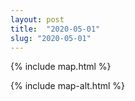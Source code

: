 ```yaml
---
layout: post
title:  "2020-05-01"
slug: "2020-05-01"
---
```

{% include map.html %}

{% include map-alt.html %}
